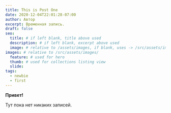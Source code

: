 ```yaml
---
title: This is Post One
date: 2020-12-04T22:01:28-07:00
author: Автор
excerpt: Временная запись.
draft: false
seo:
  title: # if left blank, title above used
  description: # if left blank, excerpt above used
  image: # relative to /assets/images, if blank, uses -> /src/assets/images/meta/default.png
images: # relative to /src/assets/images/
  feature: # used for hero
  thumb: # used for collections listing view
  slide:
tags:
  - newbie
  - first
---
```


**Привет!**

Тут пока нет никаких записей.
